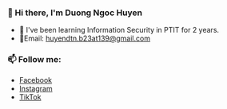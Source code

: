 ### 👋 Hi there, I'm Duong Ngoc Huyen
- 🌱 I've been learning Information Security in PTIT for 2 years.
- 🔭Email: huyendtn.b23at139@gmail.com

### 📫 Follow me:
  - [Facebook](https://www.facebook.com/dg.nghuyn/)
  - [Instagram](https://www.instagram.com/dg_nghuyn/)
  - [TikTok](https://www.tiktok.com/@dg_nghuyn)
  
<!-- Here are some ideas to get you started:
- 🔭 I’m currently working on ...
- 🌱 I’m currently learning ...
- 👯 I’m looking to collaborate on ...
- 🤔 I’m looking for help with ...
- 💬 Ask me about ...
- 📫 How to reach me: ...
- 😄 Pronouns: ...
- ⚡ Fun fact: ...
-->
